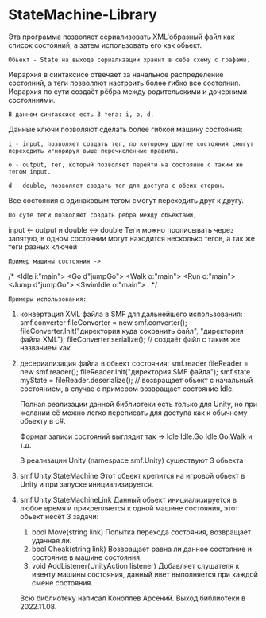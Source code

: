 # StateMachine-Library
Эта программа позволяет сериализовать XML'образный файл как список состояний, а затем использовать его как обьект.

	Обьект - State на выходе сериализации хранит в себе схему с графами.
Иерархия в синтаксисе отвечает за начальное распределение состояний, 
а теги позволяют настроить более гибко все состояния.
Иерархия по сути создаёт рёбра между родительскими и дочерними состояниями.

	В данном синтаксисе есть 3 тега: i, o, d.
Данные ключи позволяют сделать более гибкой машину состояния:

	i - input, позволяет создать тег, по которому другие состояния смогут переходить игнорируя выше перечисленные правила.

	o - output, тег, который позволяет перейти на состояние с таким же тегом input.

	d - double, позволяет создать тег для доступа с обеих сторон.
Все состояния с одинаковым тегом смогут переходить друг к другу.

	По суте теги позволяют создать рёбра между обьектами,
input <- output и double <-> double
	Теги можно прописывать через запятую, в одном состоянии могут находится несколько тегов, 
	а так же теги разных ключей

	Пример машины состояния ->
/*
<Idle i:"main">
	<Go d"jumpGo">
		<Walk o:"main"></Walk>
		<Run o:"main"></Run>
	</Go>
	<Jump d"jumpGo"></Jump>
	<Swim>
		<SwimIdle o:"main"></SwimIdle>
		<Swim></Swim>
	</Swim>
</Idle>. 
*/

	Примеры использования:
1. конвертация XML файла в SMF для дальнейшего использования:
	smf.converter fileConverter = new smf.converter();
	fileConverter.Init("директория куда сохранить файл", "директория файла XML");
	fileConverter.serialize(); // создаёт файл с таким же названием как 
2. десериализация файла в обьект состояния:
	smf.reader fileReader = new smf.reader();
	fileReader.Init("директория SMF файла");
	smf.state myState = fileReader.deserialize(); // возвращает обьект с начальный состоянием, 
в случае с примером возвращает состояние Idle.

	Полная реализации данной библиотеки есть только для Unity, 
но при желании её можно легко переписать для доступа как к обычному обьекту в c#.

	Формат записи состояний выглядит так -> 
Idle
Idle.Go
Idle.Go.Walk
и т.д.

	В реализации Unity (namespace smf.Unity) существуют 3 обьекта 
1. smf.Unity.StateMachine 
	Этот обьект крепится на игровой обьект в Unity и при запуске инициализируется.
2. smf.Unity.StateMachineLink
	Данный обьект инициализируется в любое время и прикрепляется к одной машине состояния,
	этот обьект несёт 3 задачи:

	1. bool Move(string link)
		Попытка перехода состояния, возвращает удачная ли.
	2. bool Cheak(string link)
		Возвращает равна ли данное состояние и состояние в машине состояния.
	3. void AddListener(UnityAction<string> listener)
		Добавляет слушателя к ивенту машины состояния, 
		данный ивет выполняется при каждой смене состояния.

	Всю библиотеку написал Коноплев Арсений.
	Выход библиотеки в 2022.11.08.